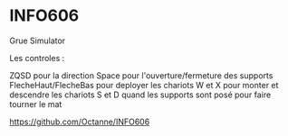 # INFO606
Grue Simulator

Les controles :

ZQSD pour la direction
Space pour l'ouverture/fermeture des supports
FlecheHaut/FlecheBas pour deployer les chariots
W et X pour monter et descendre les chariots
S et D quand les supports sont posé pour faire tourner le mat

https://github.com/Octanne/INFO606